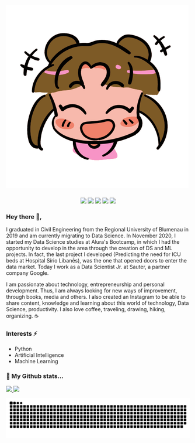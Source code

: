 # ![](https://github.com/letpires/letpires/blob/main/girl.png)


  <div>
  <p align="center">
    <a href = "https://medium.com/leti-pires"><img src="https://img.shields.io/badge/-Blog-%23EA4335?style=for-the-badge&logo=ghost&logoColor=white" target="_blank"></a>
    <a href="https://www.linkedin.com/in/leticia-pires/" target="_blank"><img src="https://img.shields.io/badge/-LinkedIn-%230077B5?style=for-the-badge&logo=linkedin&logoColor=white" target="_blank"></a>
    <a href="https://www.youtube.com/channel/UC7C3taM54q4rsEIDPFNVsLg" target="_blank"><img src="https://img.shields.io/badge/-Youtube-%23333?style=for-the-badge&logo=youtube&logoColor=red" target="_blank"></a>
    <a href="https://instagram.com/letispires" target="_blank"><img src="https://img.shields.io/badge/-Instagram-%23E4405F?style=for-the-badge&logo=instagram&logoColor=pink" target="_blank"></a>
    <a href="https://discord.gg/fcq4n8JDg2" target="_blank"><img src="https://img.shields.io/badge/-Discord-blueviolet?style=for-the-badge&logo=discord&logoColor=white"  target="_blank"></a>
</div>






### Hey there 👋,


I graduated in Civil Engineering from the Regional University of Blumenau in 2019 and am currently migrating to Data Science. In November 2020, I started my Data Science studies at Alura's Bootcamp, in which I had the opportunity to develop in the area through the creation of DS and ML projects. In fact, the last project I developed (Predicting the need for ICU beds at Hospital Sírio Libanês), was the one that opened doors to enter the data market. Today I work as a Data Scientist Jr. at Sauter, a partner company Google.


</ul>
I am passionate about technology, entrepreneurship and personal development. Thus, I am always looking for new ways of improvement, through books, media and others. I also created an Instagram to be able to share content, knowledge and learning about this world of technology, Data Science, productivity. 
I also love coffee, traveling, drawing, hiking, organizing. ☕</ul>

### Interests ⚡

<ul>
  <li>Python</li>
  <li>Artificial Intelligence</li>
  <li>Machine Learning</li>
  
  
</ul>

### 🧐 My Github stats...

 <div>
   <a href="https://github.com/letpires">
   <img height="175em" src="https://github-readme-stats.vercel.app/api?username=letpires&show_icons=true&theme=radical&include_all_commits=true&count_private=true"/>
   <img height="175em" src="https://github-readme-stats.vercel.app/api/top-langs/?username=letpires&layout=compact&langs_count=16&theme=radical"/>
<div>

  
 
  ![Snake animation](https://github.com/letpires/letpires/blob/output/github-contribution-grid-snake.svg)
 
